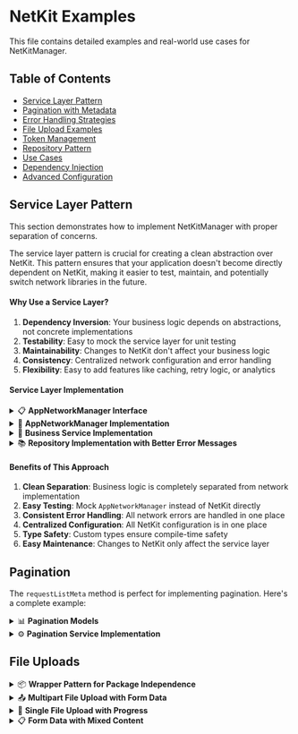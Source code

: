 # NetKit Examples

This file contains detailed examples and real-world use cases for NetKitManager.

## Table of Contents

- [Service Layer Pattern](#service-layer-pattern)
- [Pagination with Metadata](#pagination)
- [Error Handling Strategies](#error-handling)
- [File Upload Examples](#file-uploads)
- [Token Management](#token-management)
- [Repository Pattern](#repository-pattern)
- [Use Cases](#use-cases)
- [Dependency Injection](#dependency-injection)
- [Advanced Configuration](#advanced-configuration)

## Service Layer Pattern

This section demonstrates how to implement NetKitManager with proper separation of concerns.

The service layer pattern is crucial for creating a clean abstraction over NetKit. This pattern
ensures that your application doesn't become directly dependent on NetKit, making it easier to test,
maintain, and potentially switch network libraries in the future.

#### Why Use a Service Layer?

1. **Dependency Inversion**: Your business logic depends on abstractions, not concrete
   implementations
2. **Testability**: Easy to mock the service layer for unit testing
3. **Maintainability**: Changes to NetKit don't affect your business logic
4. **Consistency**: Centralized network configuration and error handling
5. **Flexibility**: Easy to add features like caching, retry logic, or analytics

#### Service Layer Implementation

<details>
<summary>📋 <strong>AppNetworkManager Interface</strong></summary>

```dart
// Core/network/app_network_manager.dart
abstract class AppNetworkManager {
  Future<T> requestModel<T extends AppNetworkModel>(String path, {
    required T parseModel,
    required AppRequestType method,
    MapType? body,
    bool? containsAccessToken,
  });

  Future<List<T>> requestList<T extends AppNetworkModel>(String path, {
    required T parseModel,
    required AppRequestType method,
    MapType? body,
    bool? containsAccessToken,
  });

  Future<PaginatedList<R>> requestPaginatedList<R extends AppNetworkModel>(String path, {
    required R parseModel,
    required AppRequestType method,
    MapType? body,
    bool? containsAccessToken,
  });

  Future<void> requestVoid(String path, {
    required AppRequestType method,
    MapType? body,
    bool? containsAccessToken,
  });

  Future<T> uploadFormData<T extends AppNetworkModel>(String path, {
    required T model,
    required AppRequestType method,
    required AppFormData formData,
  });

  void setToken({required TokenModel token});

  void clearTokens();
}
```

</details>

<details>
<summary>🔧 <strong>AppNetworkManager Implementation</strong></summary>

```dart
// Core/network/app_network_manager_impl.dart
final class AppNetworkManagerImpl implements AppNetworkManager {
  AppNetworkManagerImpl({
    required Stream<ConnectivityResultEnum> internetStatusStream,
    required AuthLocalStorageService authStorage,
  })
      : _internetStatusStream = internetStatusStream,
        _authLocalStorage = authStorage {
    _manager = _initManager();
  }

  late INetKitManager _manager;
  final Stream<ConnectivityResultEnum> _internetStatusStream;
  final AuthLocalStorageService _authLocalStorage;

  NetKitManager _initManager() {
    return NetKitManager(
      baseUrl: APIConst.baseUrl,
      devBaseUrl: APIConst.baseDevUrl,
      testMode: kDebugMode,
      logger: NetworkLogger(),
      internetStatusStream: _internetStatusStream.map(
            (event) => event != ConnectivityResultEnum.none,
      ),
      baseOptions: BaseOptions(headers: {'Content-Type': 'application/json'}),
      refreshTokenPath: APIConst.refreshToken,
      dataKey: 'data',
      onTokenRefreshed: (token) {
        _authLocalStorage.setAccessToken(token.accessToken ?? '');
        if (token.refreshToken != null) {
          _authLocalStorage.setRefreshToken(token.refreshToken!);
        }
      },
      errorParams: const NetKitErrorParams(),
    );
  }

  @override
  Future<T> requestModel<T extends AppNetworkModel>(String path, {
    required T parseModel,
    required AppRequestType method,
    MapType? body,
    bool? containsAccessToken,
  }) async {
    try {
      final result = await _manager.requestModel<T>(
        path: path,
        model: parseModel,
        method: method.toRequestType,
        body: body,
        containsAccessToken: containsAccessToken,
      );
      return result;
    } on ApiException catch (e) {
      throw ServerException.fromApiException(e);
    } catch (e) {
      throw ServerException(message: e.toString(), statusCode: 505);
    }
  }

  @override
  Future<List<T>> requestList<T extends AppNetworkModel>(String path, {
    required T parseModel,
    required AppRequestType method,
    MapType? body,
    bool? containsAccessToken,
  }) async {
    try {
      final result = await _manager.requestList<T>(
        path: path,
        model: parseModel,
        method: method.toRequestType,
        body: body,
        containsAccessToken: containsAccessToken,
      );
      return result;
    } on ApiException catch (e) {
      throw ServerException.fromApiException(e);
    } catch (e) {
      throw ServerException(message: e.toString(), statusCode: 505);
    }
  }

  @override
  Future<PaginatedList<R>> requestPaginatedList<R extends AppNetworkModel>(String path, {
    required R parseModel,
    required AppRequestType method,
    MapType? body,
    bool? containsAccessToken,
  }) async {
    try {
      final result = await _manager.requestListMeta<R, PaginationMetadataModel>(
        path: path,
        model: parseModel,
        metadataModel: const PaginationMetadataModel(),
        method: method.toRequestType,
        body: body,
        containsAccessToken: containsAccessToken,
      );

      final metadata = result.metadata;
      return PaginatedList<R>(
        data: result.data,
        currentPage: metadata.currentPage,
        isLastPage: metadata.isLastPage,
        totalPages: metadata.totalPages,
      );
    } on ApiException catch (e) {
      throw ServerException.fromApiException(e);
    } catch (e) {
      throw ServerException(message: e.toString(), statusCode: 505);
    }
  }

  @override
  Future<void> requestVoid(String path, {
    required AppRequestType method,
    MapType? body,
    bool? containsAccessToken,
  }) async {
    try {
      await _manager.requestVoid(
        path: path,
        method: method.toRequestType,
        body: body,
        containsAccessToken: containsAccessToken,
      );
    } on ApiException catch (e) {
      throw ServerException.fromApiException(e);
    } catch (e) {
      throw ServerException(message: e.toString(), statusCode: 505);
    }
  }

  @override
  Future<T> uploadFormData<T extends AppNetworkModel>(String path, {
    required T model,
    required AppRequestType method,
    required AppFormData formData,
  }) async {
    try {
      return await _manager.uploadFormData<T>(
        path: path,
        model: model,
        formData: formData.form,
        method: method.toRequestType,
      );
    } on ApiException catch (e) {
      throw ServerException.fromApiException(e);
    } catch (e) {
      throw ServerException(message: e.toString(), statusCode: 505);
    }
  }

  @override
  void setToken({required TokenModel token}) {
    _manager
      ..setAccessToken(token.accessToken)
      ..setRefreshToken(token.refreshToken);
  }

  @override
  void clearTokens() {
    _manager
      ..clearAllHeaders()
      ..removeAccessToken()
      ..removeRefreshToken();
    _manager = _recreateManager();
  }

  NetKitManager _recreateManager() {
    _manager.dispose();
    return _initManager();
  }
}
```

</details>

<details>
<summary>🔐 <strong>Business Service Implementation</strong></summary>

```dart
// Features/auth/service/auth_service.dart
abstract class AuthService {
  Future<SignInDto> signIn(SignInRequestDto dto);

  Future<SignInDto> socialSignInWithGoogle(SocialSignInRequestDto dto);

  Future<SignInDto> socialSignInWithApple(SocialSignInRequestDto dto);

  Future<SignUpDto> signUp(SignUpRequestDto dto);

  Future<void> signOut();

  Future<UserModel> getMe();

  void setToken(TokenModel token);

  void clearTokens();
}

// Features/auth/service/auth_service_impl.dart
final class AuthServiceImpl implements AuthService {
  AuthServiceImpl({required AppNetworkManager network}) : _network = network;

  final AppNetworkManager _network;

  @override
  Future<SignInDto> signIn(SignInRequestDto dto) {
    return _network.requestModel<SignInDto>(
      APIConst.signIn,
      method: AppRequestType.post,
      body: dto.toJson(),
      parseModel: const SignInDto(),
    );
  }

  @override
  Future<SignInDto> socialSignInWithGoogle(SocialSignInRequestDto dto) {
    return _network.requestModel<SignInDto>(
      APIConst.socialSignInWithGoogle,
      method: AppRequestType.post,
      body: dto.toJson(),
      parseModel: const SignInDto(),
    );
  }

  @override
  Future<SignInDto> socialSignInWithApple(SocialSignInRequestDto dto) {
    return _network.requestModel<SignInDto>(
      APIConst.socialSignInWithApple,
      method: AppRequestType.post,
      body: dto.toJson(),
      parseModel: const SignInDto(),
    );
  }

  @override
  Future<SignUpDto> signUp(SignUpRequestDto dto) {
    return _network.requestModel<SignUpDto>(
      APIConst.signUp,
      method: AppRequestType.post,
      body: dto.toJson(),
      parseModel: const SignUpDto(),
    );
  }

  @override
  Future<void> signOut() async {
    _network.clearTokens();
    await _network.requestVoid(APIConst.signOut, method: AppRequestType.post);
  }

  @override
  Future<UserModel> getMe() async {
    final result = await _network.requestModel<UserDto>(
      APIConst.userDetails,
      parseModel: const UserDto(),
      method: AppRequestType.get,
    );
    return result.toModel;
  }

  @override
  void setToken(TokenModel token) {
    _network.setToken(token: token);
  }

  @override
  void clearTokens() {
    _network.clearTokens();
  }
}
```

</details>

<details>
<summary>📚 <strong>Repository Implementation with Better Error Messages</strong></summary>

```dart
// Data/repositories/auth_repo_impl.dart
final class AuthRepoImpl implements AuthRepo {
  AuthRepoImpl({
    required AuthService authService,
    required AuthLocalStorageService storageService,
    required SocialSignInService socialSignInService,
  })
      : _authService = authService,
        _socialSignInService = socialSignInService,
        _storageService = storageService;

  final AuthService _authService;
  final AuthLocalStorageService _storageService;
  final SocialSignInService _socialSignInService;

  @override
  ResultFuture<bool> checkIsAuthenticated() async {
    try {
      // Retrieve stored token from local storage (SharedPreferences, Hive, etc.)
      final token = await _storageService.getToken();

      // Check if token exists and has a valid refresh token
      if (token == null || token.refreshToken.isEmpty) {
        return const Right(false); // No valid token found
      }

      // Set the token in the network service for immediate use
      // This ensures the token is available for subsequent API calls
      _authService.setToken(token);

      return const Right(true); // User is authenticated
    } on CacheException catch (e) {
      return Left(CacheFailure.fromException(e));
    }
  }

  @override
  ResultFuture<void> signOut() async {
    try {
      // Remove token from local storage to prevent auto-login
      await _storageService.removeToken();

      // Call server-side sign out to invalidate the token
      await _authService.signOut();

      return const Right(null);
    } on ServerException catch (e) {
      return Left(ServerFailure.fromException(e));
    } on CacheException catch (e) {
      return Left(CacheFailure.fromException(e));
    }
  }

  @override
  ResultFuture<void> requestForgotPassword(String email) async {
    try {
      // Request password reset from the server
      final result = await _authService.requestForgotPasswordEmail(
        ForgotPasswordEmailRequestDto(email: email),
      );

      // Some APIs return a temporary access token for password reset
      if (result.accessToken == null) {
        return const Left(ServerFailure(
          message: 'Password reset request failed. Please try again later.',
          statusCode: 505,
        ));
      }

      // Set the temporary token for password reset flow
      // Empty refresh token because this is a temporary access token
      _authService.setToken(TokenModel(accessToken: result.accessToken!, refreshToken: ''));

      return const Right(null);
    } on ServerException catch (e) {
      return Left(ServerFailure.fromException(e));
    } on ValidationException catch (e) {
      return Left(ValidationFailure.fromException(e));
    }
  }

  @override
  ResultFuture<void> signIn(SignInParams params) async {
    try {
      // Send sign-in request to the server
      final result = await _authService.signIn(SignInRequestDto.fromParams(params));

      // Validate that we received a valid access token
      if (result.accessToken == null) {
        return const Left(ServerFailure(
          message: 'Sign in failed. Invalid credentials provided.',
          statusCode: 505,
        ));
      }

      // Create token model with both access and refresh tokens
      final token = TokenModel(
        accessToken: result.accessToken!,
        refreshToken: result.refreshToken ?? '', // Use empty string if no refresh token
      );

      // Set token in the network service for immediate API calls
      _authService.setToken(token);

      // Persist token to local storage for future app launches
      // This enables auto-login functionality
      await _storageService.setToken(token);

      return const Right(null);
    } on ServerException catch (e) {
      return Left(ServerFailure.fromException(e));
    }
  }

  @override
  ResultFuture<void> signInWithGoogle() async {
    try {
      // Get Google access token from Google Sign-In SDK
      final accessToken = await _socialSignInService.signInWithGoogle();

      // Send Google token to our backend for verification and user creation/login
      final result = await _authService.socialSignInWithGoogle(
          SocialSignInRequestDto(token: accessToken));

      // Validate server response
      if (result.accessToken == null) {
        return const Left(ServerFailure(
          message: 'Google sign in failed. Please try again.',
          statusCode: 505,
        ));
      }

      // Create our app's token from the server response
      final token = TokenModel(
        accessToken: result.accessToken!,
        refreshToken: result.refreshToken ?? '',
      );

      // Set token for immediate use in API calls
      _authService.setToken(token);

      // Save token for future app sessions
      await _storageService.setToken(token);

      return const Right(null);
    } on ServerException catch (e) {
      return Left(ServerFailure.fromException(e));
    } on Exception catch (e) {
      return Left(ServerFailure(
        message: 'Google sign in failed: ${e.toString()}',
        statusCode: 505,
      ));
    }
  }

  @override
  ResultFuture<void> signInWithApple() async {
    try {
      // Get Apple ID token from Apple Sign-In SDK
      final accessToken = await _socialSignInService.signInWithApple();

      // Send Apple token to our backend for verification
      final result = await _authService.socialSignInWithApple(
          SocialSignInRequestDto(token: accessToken));

      // Validate server response
      if (result.accessToken == null) {
        return const Left(ServerFailure(
          message: 'Apple sign in failed. Please try again.',
          statusCode: 505,
        ));
      }

      // Create our app's token from the server response
      final token = TokenModel(
        accessToken: result.accessToken!,
        refreshToken: result.refreshToken ?? '',
      );

      // Set token for immediate use in API calls
      _authService.setToken(token);

      // Save token for future app sessions
      await _storageService.setToken(token);

      return const Right(null);
    } on ServerException catch (e) {
      return Left(ServerFailure.fromException(e));
    } on Exception catch (e) {
      return Left(ServerFailure(
        message: 'Apple sign in failed: ${e.toString()}',
        statusCode: 505,
      ));
    }
  }

  @override
  ResultFuture<void> signUp(SignUpParams params) async {
    try {
      // Send sign-up request to the server
      final result = await _authService.signUp(SignUpRequestDto.fromParams(params));

      // Validate that account was created successfully
      if (result.accessToken == null) {
        return const Left(ServerFailure(
          message: 'Sign up failed. Please check your information and try again.',
          statusCode: 505,
        ));
      }

      // Create token model (sign-up typically doesn't provide refresh token initially)
      final token = TokenModel(accessToken: result.accessToken!, refreshToken: '');

      // Set token for immediate use
      _authService.setToken(token);

      // Save token for future app sessions
      await _storageService.setToken(token);

      return const Right(null);
    } on ServerException catch (e) {
      return Left(ServerFailure.fromException(e));
    } on ValidationException catch (e) {
      return Left(ValidationFailure.fromException(e));
    }
  }
}
```

</details>

#### Benefits of This Approach

1. **Clean Separation**: Business logic is completely separated from network implementation
2. **Easy Testing**: Mock `AppNetworkManager` instead of NetKit directly
3. **Consistent Error Handling**: All network errors are handled in one place
4. **Centralized Configuration**: All NetKit configuration is in one place
5. **Type Safety**: Custom types ensure compile-time safety
6. **Easy Maintenance**: Changes to NetKit only affect the service layer

## Pagination

The `requestListMeta` method is perfect for implementing pagination. Here's a complete example:

<details>
<summary>📊 <strong>Pagination Models</strong></summary>

```dart
class PaginationMetadataModel extends INetKitModel {
  const PaginationMetadataModel({
    this.currentPage = 1,
    this.totalPages = 1,
    this.totalItems = 0,
    this.limit = 10,
    this.isLastPage = true,
  });

  final int currentPage;
  final int totalPages;
  final int totalItems;
  final int limit;
  final bool isLastPage;

  @override
  PaginationMetadataModel fromJson(Map<String, dynamic> json) {
    return PaginationMetadataModel(
      currentPage: json['currentPage'] as int? ?? 1,
      totalPages: json['totalPages'] as int? ?? 1,
      totalItems: json['totalItems'] as int? ?? 0,
      limit: json['limit'] as int? ?? 10,
      isLastPage: json['isLastPage'] as bool? ?? true,
    );
  }

  @override
  Map<String, dynamic> toJson() {
    return {
      'currentPage': currentPage,
      'totalPages': totalPages,
      'totalItems': totalItems,
      'limit': limit,
      'isLastPage': isLastPage,
    };
  }
}

class PaginatedList<T> extends Equatable {
  const PaginatedList({
    required this.data,
    required this.currentPage,
    required this.isLastPage,
    this.totalPages,
    this.filters,
  });

  final List<T> data;
  final int currentPage;
  final bool isLastPage;
  final int? totalPages;
  final Map<String, dynamic>? filters;

  @override
  List<Object?> get props => [data, currentPage, isLastPage, totalPages, filters];

  PaginatedList<M> convertToModel<M>(M Function(T) converter) {
    return PaginatedList<M>(
      data: data.map(converter).toList(),
      currentPage: currentPage,
      isLastPage: isLastPage,
      totalPages: totalPages,
      filters: filters,
    );
  }
}
```

</details>

<details>
<summary>⚙️ <strong>Pagination Service Implementation</strong></summary>

```dart
class AppNetworkManagerImpl {
  final NetKitManager _manager;

  AppNetworkManagerImpl(this._manager);

  @override
  Future<PaginatedList<R>> requestPaginatedList<R extends INetKitModel>(String path, {
    required R parseModel,
    required RequestMethod method,
    MapType? body,
    bool? containsAccessToken,
  }) async {
    try {
      final result = await _manager.requestListMeta<R, PaginationMetadataModel>(
        path: path,
        model: parseModel,
        metadataModel: const PaginationMetadataModel(),
        method: method,
        body: body,
        containsAccessToken: containsAccessToken,
      );

      // Extract pagination metadata from the response
      final metadata = result.metadata;
      final currentPage = metadata.currentPage;
      final totalPages = metadata.totalPages;
      final isLastPage = metadata.isLastPage;

      return PaginatedList<R>(
        data: result.data,
        currentPage: currentPage,
        isLastPage: isLastPage,
        totalPages: totalPages,
      );
    } on ApiException catch (e) {
      throw ServerException.fromApiException(e);
    } catch (e) {
      throw ServerException(message: e.toString(), statusCode: 505);
    }
  }
}
```

</details>

## File Uploads

<details>
<summary>📦 <strong>Wrapper Pattern for Package Independence</strong></summary>

Use wrapper classes to keep your code independent from the underlying HTTP package:

```dart
// AppMultipartFile wraps MultipartFile for independence
class AppMultipartFile {
  AppMultipartFile(this.file);

  final MultipartFile file;
}

// AppFormData wraps FormData for independence  
class AppFormData {
  AppFormData(this.form);

  final FormData form;
}

// AppMedia represents file data in a package-agnostic way
class AppMedia {
  final String path;
  final String? filename;
  final String? mimeType;

  const AppMedia({
    required this.path,
    this.filename,
    this.mimeType,
  });
}
```

**Benefits of this approach:**

- **Package Independence**: Easy to switch HTTP libraries without changing business logic
- **Clean Architecture**: Business logic doesn't depend on specific HTTP implementations
- **Testability**: Easy to mock and test without HTTP dependencies
- **Consistency**: Uniform interface across all file operations

</details>

<details>
<summary>📤 <strong>Multipart File Upload with Form Data</strong></summary>

```dart
// Example: Upload user profile with multiple documents
Future<void> uploadUserProfile({
  required String name,
  required String email,
  required AppMedia profileImage,
  required AppMedia identityDocument,
}) async {
  try {
    // Create multipart files using the service layer (keeps code independent)
    final profileImageFile = await _authService.createMultipartFile(
      media: profileImage,
    );

    final identityDocFile = await _authService.createMultipartFile(
      media: identityDocument,
    );

    // Create user data DTO
    final userData = UserProfileDto(
      name: name,
      email: email,
      platform: Platform.isAndroid ? 'ANDROID' : 'IOS',
    );

    // Create form data with mixed content (JSON + files)
    final formMap = <String, dynamic>{
      'userData': jsonEncode(userData.toJson()), // JSON data
      'profileImage': profileImageFile.file, // File upload
      'identityDocument': identityDocFile.file, // File upload
    };

    // Create form data using the service layer
    final AppFormData formData = _authService.createFormDataFromMap(map: formMap);

    // Upload using NetKitManager
    await netKitManager.uploadFormData<void>(
      path: '/user/profile/upload',
      method: RequestMethod.post,
      formData: formData.form, // Access the underlying FormData
    );

    print('Profile uploaded successfully');
  } on ApiException catch (e) {
    throw UploadException('Failed to upload profile: ${e.message}');
  }
}
```

</details>

<details>
<summary>📁 <strong>Single File Upload with Progress</strong></summary>

```dart
// Example: Upload a single image with progress tracking
Future<UploadResponseModel> uploadImage(AppMedia imageMedia, {
  String? description,
  ProgressCallback? onProgress,
}) async {
  try {
    // Create multipart file using the service layer
    final appMultipartFile = await _authService.createMultipartFile(
      media: imageMedia,
    );

    final result = await netKitManager.uploadMultipartData<UploadResponseModel>(
      path: '/upload/image',
      method: RequestMethod.post,
      model: const UploadResponseModel(),
      multipartFile: appMultipartFile.file,
      // Access the underlying MultipartFile
      onSendProgress: onProgress, // Track upload progress
    );

    return result;
  } on ApiException catch (e) {
    throw UploadException('Failed to upload image: ${e.message}');
  }
}
```

</details>

<details>
<summary>📋 <strong>Form Data with Mixed Content</strong></summary>

```dart
// Example: Submit form with text fields and file uploads
Future<FormSubmissionResponse> submitApplication({
  required String fullName,
  required String email,
  required String phone,
  required AppMedia resume,
  required AppMedia coverLetter,
  Map<String, dynamic>? additionalInfo,
}) async {
  try {
    // Create multipart files using the service layer
    final resumeFile = await _authService.createMultipartFile(
      media: resume,
    );

    final coverLetterFile = await _authService.createMultipartFile(
      media: coverLetter,
    );

    // Create application data
    final applicationData = ApplicationDto(
      fullName: fullName,
      email: email,
      phone: phone,
      additionalInfo: additionalInfo,
    );

    // Create form data with mixed content
    final formMap = <String, dynamic>{
      'applicationData': jsonEncode(applicationData.toJson()), // JSON
      'resume': resumeFile.file, // File
      'coverLetter': coverLetterFile.file, // File
      'timestamp': DateTime.now().toIso8601String(), // Simple field
    };

    // Create form data using the service layer
    final AppFormData appFormData = _authService.createFormDataFromMap(map: formMap);

    final result = await netKitManager.uploadFormData<FormSubmissionResponse>(
      path: '/applications/submit',
      method: RequestMethod.post,
      model: const FormSubmissionResponse(),
      formData: appFormData.form, // Access the underlying FormData
    );

    return result;
  } on ApiException catch (e) {
    throw FormSubmissionException('Failed to submit application: ${e.message}');
  }
}
```

## Error Handling

NetKitManager handles errors automatically through its built-in error handling system. You don't need to implement
custom error handlers as the library provides comprehensive error management out of the box.

### Built-in Error Handling Features

- **Automatic Exception Conversion**: Converts HTTP errors to `ApiException` with proper status codes
- **Token Refresh**: Automatically handles token refresh when access tokens expire
- **Network Status**: Monitors internet connectivity and handles offline scenarios

<details>
<summary>🔐 <strong>Token Management</strong></summary>

```dart
final netKitManager = NetKitManager(
  baseUrl: 'https://api.example.com',
  refreshTokenPath: '/auth/refresh',

  onTokenRefreshed: (authToken) async {
    // Save new tokens securely
    await tokenManager.saveTokens(
      accessToken: authToken.accessToken!,
      refreshToken: authToken.refreshToken!,
    );
  },

  onRefreshFailed: (error) async {
    // Handle refresh failure - redirect to login
    await tokenManager.clearTokens();
    // Navigate to login screen
  },

  onBeforeRefreshRequest: (options) {
    // Add custom headers or modify request body
    options.headers['X-Client-Version'] = '1.0.0';
  },
);
```

</details>

## Advanced Configuration

<details>
<summary>📝 <strong>Custom Logger Implementation</strong></summary>

```dart
class CustomLogger implements INetKitLogger {
  @override
  void debug(String message) {
    if (kDebugMode) {
      print('🐛 DEBUG: $message');
    }
  }

  @override
  void error(String message) {
    print('❌ ERROR: $message');
    // Send to crash reporting service
  }

  @override
  void info(String message) {
    print('ℹ️ INFO: $message');
  }

  @override
  void warning(String message) {
    print('⚠️ WARNING: $message');
  }
}

// Usage
final netKitManager = NetKitManager(
  baseUrl: 'https://api.example.com',
  logger: CustomLogger(),
  loggerEnabled: true,
);
```

</details>

## DataKey Configuration Examples

<details>
<summary>🔑 <strong>Mixed API Response Formats</strong></summary>

```dart
// API that returns data wrapped from 'data' key
final user = await netKitManager.requestModel<UserModel>(
    path: '/user/profile', 
    method: RequestMethod.get,
    model: const UserModel(),
    useDataKey: true, // Uses configured dataKey
  );

// API that returns data directly
final settings = await netKitManager.requestModel<SettingsModel>(
  path: '/user/settings',
  method: RequestMethod.get,
  model: const SettingsModel(),
  useDataKey: false, // Ignores dataKey, uses response.data directly
);
```

</details>

This examples file provides comprehensive guidance for implementing various features with
NetKitManager, from basic usage to advanced scenarios.

